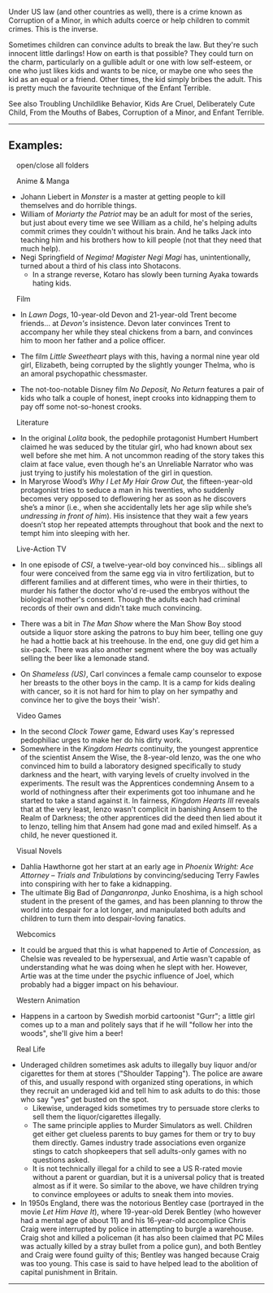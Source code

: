 Under US law (and other countries as well), there is a crime known as Corruption of a Minor, in which adults coerce or help children to commit crimes. This is the inverse.

Sometimes children can convince adults to break the law. But they're such innocent little darlings! How on earth is that possible? They could turn on the charm, particularly on a gullible adult or one with low self-esteem, or one who just likes kids and wants to be nice, or maybe one who sees the kid as an equal or a friend. Other times, the kid simply bribes the adult. This is pretty much the favourite technique of the Enfant Terrible.

See also Troubling Unchildlike Behavior, Kids Are Cruel, Deliberately Cute Child, From the Mouths of Babes, Corruption of a Minor, and Enfant Terrible.

___

## Examples:

    open/close all folders 

    Anime & Manga 

-   Johann Liebert in _Monster_ is a master at getting people to kill themselves and do horrible things.
-   William of _Moriarty the Patriot_ may be an adult for most of the series, but just about every time we see William as a child, he's helping adults commit crimes they couldn't without his brain. And he talks Jack into teaching him and his brothers how to kill people (not that they need that much help).
-   Negi Springfield of _Negima! Magister Negi Magi_ has, unintentionally, turned about a third of his class into Shotacons.
    -   In a strange reverse, Kotaro has slowly been turning Ayaka towards hating kids.

    Film 

-   In _Lawn Dogs_, 10-year-old Devon and 21-year-old Trent become friends... at _Devon's_ insistence. Devon later convinces Trent to accompany her while they steal chickens from a barn, and convinces him to moon her father and a police officer.
-   The film _Little Sweetheart_ plays with this, having a normal nine year old girl, Elizabeth, being corrupted by the slightly younger Thelma, who is an amoral psychopathic chessmaster.

-   The not-too-notable Disney film _No Deposit, No Return_ features a pair of kids who talk a couple of honest, inept crooks into kidnapping them to pay off some not-so-honest crooks.

    Literature 

-   In the original _Lolita_ book, the pedophile protagonist Humbert Humbert claimed he was seduced by the titular girl, who had known about sex well before she met him. A not uncommon reading of the story takes this claim at face value, even though he's an Unreliable Narrator who was just trying to justify his molestation of the girl in question.
-   In Maryrose Wood’s _Why I Let My Hair Grow Out,_ the fifteen-year-old protagonist tries to seduce a man in his twenties, who suddenly becomes very opposed to deflowering her as soon as he discovers she’s a minor (i.e., when she accidentally lets her age slip while she’s _undressing in front of him_). His insistence that they wait a few years doesn’t stop her repeated attempts throughout that book and the next to tempt him into sleeping with her.

    Live-Action TV 

-   In one episode of _CSI_, a twelve-year-old boy convinced his... siblings all four were conceived from the same egg via in vitro fertilization, but to different families and at different times, who were in their thirties, to murder his father the doctor who'd re-used the embryos without the biological mother's consent. Though the adults each had criminal records of their own and didn't take much convincing.

-   There was a bit in _The Man Show_ where the Man Show Boy stood outside a liquor store asking the patrons to buy him beer, telling one guy he had a hottie back at his treehouse. In the end, one guy did get him a six-pack. There was also another segment where the boy was actually selling the beer like a lemonade stand.
-   On _Shameless (US)_, Carl convinces a female camp counselor to expose her breasts to the other boys in the camp. It is a camp for kids dealing with cancer, so it is not hard for him to play on her sympathy and convince her to give the boys their 'wish'.

    Video Games 

-   In the second _Clock Tower_ game, Edward uses Kay's repressed pedophiliac urges to make her do his dirty work.
-   Somewhere in the _Kingdom Hearts_ continuity, the youngest apprentice of the scientist Ansem the Wise, the 8-year-old Ienzo, was the one who convinced him to build a laboratory designed specifically to study darkness and the heart, with varying levels of cruelty involved in the experiments. The result was the Apprentices condemning Ansem to a world of nothingness after their experiments got too inhumane and he started to take a stand against it. In fairness, _Kingdom Hearts III_ reveals that at the very least, Ienzo wasn't complicit in banishing Ansem to the Realm of Darkness; the other apprentices did the deed then lied about it to Ienzo, telling him that Ansem had gone mad and exiled himself. As a child, he never questioned it.

    Visual Novels 

-   Dahlia Hawthorne got her start at an early age in _Phoenix Wright: Ace Attorney – Trials and Tribulations_ by convincing/seducing Terry Fawles into conspiring with her to fake a kidnapping.
-   The ultimate Big Bad of _Danganronpa_, Junko Enoshima, is a high school student in the present of the games, and has been planning to throw the world into despair for a lot longer, and manipulated both adults and children to turn them into despair-loving fanatics.

    Webcomics 

-   It could be argued that this is what happened to Artie of _Concession_, as Chelsie was revealed to be hypersexual, and Artie wasn't capable of understanding what he was doing when he slept with her. However, Artie was at the time under the psychic influence of Joel, which probably had a bigger impact on his behaviour.

    Western Animation 

-   Happens in a cartoon by Swedish morbid cartoonist "Gurr"; a little girl comes up to a man and politely says that if he will "follow her into the woods", she'll give him a beer!

    Real Life 

-   Underaged children sometimes ask adults to illegally buy liquor and/or cigarettes for them at stores ("Shoulder Tapping"). The police are aware of this, and usually respond with organized sting operations, in which they recruit an underaged kid and tell him to ask adults to do this: those who say "yes" get busted on the spot.
    -   Likewise, underaged kids sometimes try to persuade store clerks to sell them the liquor/cigarettes illegally.
    -   The same principle applies to Murder Simulators as well. Children get either get clueless parents to buy games for them or try to buy them directly. Games industry trade associations even organize stings to catch shopkeepers that sell adults-only games with no questions asked.
    -   It is not technically illegal for a child to see a US R-rated movie without a parent or guardian, but it is a universal policy that is treated almost as if it were. So similar to the above, we have children trying to convince employees or adults to sneak them into movies.
-   In 1950s England, there was the notorious Bentley case (portrayed in the movie _Let Him Have It_), where 19-year-old Derek Bentley (who however had a mental age of about 11) and his 16-year-old accomplice Chris Craig were interrupted by police in attempting to burgle a warehouse. Craig shot and killed a policeman (it has also been claimed that PC Miles was actually killed by a stray bullet from a police gun), and both Bentley and Craig were found guilty of this; Bentley was hanged because Craig was too young. This case is said to have helped lead to the abolition of capital punishment in Britain.

___